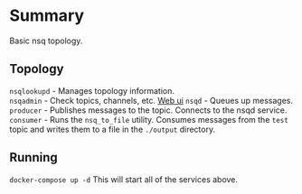 # Summary
Basic nsq topology.

## Topology
`nsqlookupd` - Manages topology information.   
`nsqadmin` - Check topics, channels, etc. [Web ui](http://localhost:4171)
`nsqd` - Queues up messages.  
`producer` - Publishes messages to the topic. Connects to the nsqd service.  
`consumer` - Runs the `nsq_to_file` utility. Consumes messages from the `test` topic and writes them to a file in the `./output` directory.  

## Running
`docker-compose up -d`  This will start all of the services above.